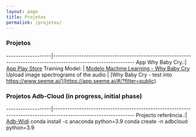 ```yaml
---
layout: page
title: Projetos
permalink: /projetos/
---
```




### Projetos 

-------------------|----------------------------------------------------------------------------------------------------------------
App Why Baby Cry.:| [App Play Store](https://play.google.com/store/apps/details?id=com.babycry.crying) 
Training Model:       | [Modelo Machine Learning - Why Baby Cry](https://github.com/FranciscoValadares/why-baby-cry) 
Upload image spectrograms of the audio         | [Why Baby Cry - test into https://www.seeme.ai/](https://app.seeme.ai/#/?filter=public)
 

### Projetos Adb-Cloud (in progress, initial phase)

-------------------|----------------------------------------------------------------------------------------------------------------
Projecto referência.:| [Adb-Widi](https://github.com/extmkv/ADB-Wifi)
conda install -c anaconda python=3.9
conda create -n adbcloud python=3.9